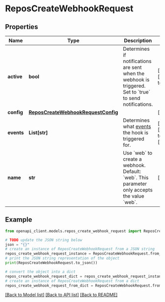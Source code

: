 # ReposCreateWebhookRequest


## Properties

Name | Type | Description | Notes
------------ | ------------- | ------------- | -------------
**active** | **bool** | Determines if notifications are sent when the webhook is triggered. Set to &#x60;true&#x60; to send notifications. | [optional] [default to True]
**config** | [**ReposCreateWebhookRequestConfig**](ReposCreateWebhookRequestConfig.md) |  | [optional] 
**events** | **List[str]** | Determines what [events](https://docs.github.com/enterprise-server@3.4/webhooks/event-payloads) the hook is triggered for. | [optional] [default to ["push"]]
**name** | **str** | Use &#x60;web&#x60; to create a webhook. Default: &#x60;web&#x60;. This parameter only accepts the value &#x60;web&#x60;. | [optional] 

## Example

```python
from openapi_client.models.repos_create_webhook_request import ReposCreateWebhookRequest

# TODO update the JSON string below
json = "{}"
# create an instance of ReposCreateWebhookRequest from a JSON string
repos_create_webhook_request_instance = ReposCreateWebhookRequest.from_json(json)
# print the JSON string representation of the object
print(ReposCreateWebhookRequest.to_json())

# convert the object into a dict
repos_create_webhook_request_dict = repos_create_webhook_request_instance.to_dict()
# create an instance of ReposCreateWebhookRequest from a dict
repos_create_webhook_request_from_dict = ReposCreateWebhookRequest.from_dict(repos_create_webhook_request_dict)
```
[[Back to Model list]](../README.md#documentation-for-models) [[Back to API list]](../README.md#documentation-for-api-endpoints) [[Back to README]](../README.md)



